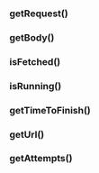 ### getRequest()

### getBody()

### isFetched()

### isRunning()

### getTimeToFinish()

### getUrl()

### getAttempts()